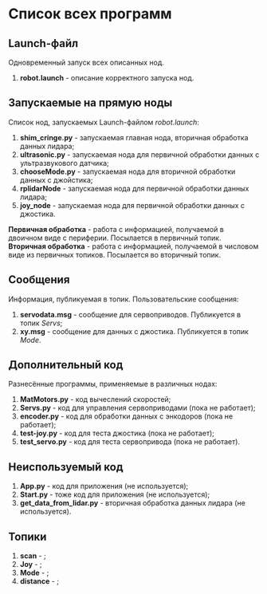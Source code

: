# Список всех программ

## Launch-файл
Одновременный запуск всех описанных нод.
1. **robot.launch** - описание корректного запуска нод.

## Запускаемые на прямую ноды
Список нод, запускаемых Launch-файлом *robot.launch*:
1. **shim_cringe.py** - запускаемая главная нода, вторичная обработка данных лидара;
2. **ultrasonic.py** - запускаемая нода для первичной обработки данных с ультразвукового датчика;
3. **chooseMode.py** - запускаемая нода для вторичной обработки данных с джойстика;
4. **rplidarNode** - запускаемая нода для первичной обработки данных лидара;
5. **joy_node** - запускаемая нода для первичной обработки данных с джостика.

**Первичная обработка** - работа с информацией, получаемой в двоичном виде с периферии. Посылается в первичный топик.
**Вторичная обработка** - работа с информацией, получаемой в числовом виде из первичных топиков. Посылается во вторичный топик.

## Сообщения
Информация, публикуемая в топик. Пользовательские сообщения:
1. **servodata.msg** - сообщение для сервоприводов. Публикуется в топик *Servs*;
2. **xy.msg** - сообщение для данных с джостика. Публикуется в топик *Mode*.

## Дополнительный код
Разнесённые программы, применяемые в различных нодах:
1. **MatMotors.py** - код вычеслений скоростей;
2. **Servs.py** - код для управления сервоприводами (пока не работает);
3. **encoder.py** - код для обработки данных с энкодоров (пока не работает);
4. **test-joy.py** - код для теста джостика (пока не работает);
5. **test_servo.py** - код для теста сервопривода (пока не работает).

## Неиспользуемый код
1. **App.py** - код для приложения (не используется);
2. **Start.py** - тоже код для приложения (не используется);
3. **get_data_from_lidar.py** - вторичная обработка данных лидара (не используется).


## Топики
1. **scan** - ;
2. **Joy** - ;
3. **Mode** - ;
4. **distance** - ;
